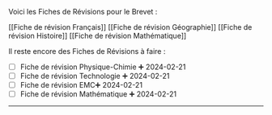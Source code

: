 Voici les Fiches de Révisions pour le Brevet :

[[Fiche de révision Français]]
[[Fiche de révision Géographie]]
[[Fiche de révision Histoire]]
[[Fiche de révision Mathématique]]

Il reste encore des Fiches de Révisions à faire :

- [ ] Fiche de révision Physique-Chimie ➕ 2024-02-21
- [ ] Fiche de révision Technologie  ➕ 2024-02-21 
- [ ] Fiche de révision EMC➕ 2024-02-21 
- [ ] Fiche de révision Mathématique  ➕ 2024-02-21 

---